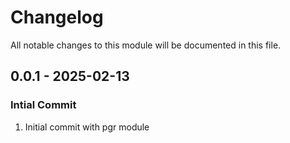 # Changelog
All notable changes to this module will be documented in this file.

## 0.0.1 - 2025-02-13
### Intial Commit
  1. Initial commit with pgr module